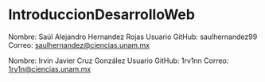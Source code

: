 # IntroduccionDesarrolloWeb

Nombre: Saúl Alejandro Hernandez Rojas
Usuario GitHub: saulhernandez99
Correo: saulhernandez@ciencias.unam.mx

Nombre: Irvin Javier Cruz González
Usuario GitHub: 1rv1nn
Correo: 1rv1n@ciencias.unam.mx 
